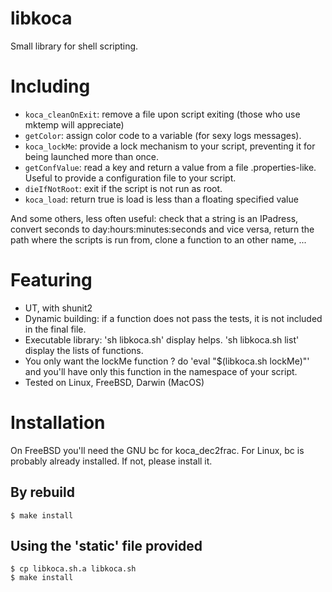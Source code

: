 libkoca
=======

Small library for shell scripting.

# Including 

* `koca_cleanOnExit`: remove a file upon script exiting (those who use mktemp will appreciate)
* `getColor`: assign color code to a variable (for sexy logs messages).
* `koca_lockMe`: provide a lock mechanism to your script, preventing it for being launched more than once.
* `getConfValue`: read a key and return a value from a file .properties-like. Useful to provide a configuration file to your script.
* `dieIfNotRoot`: exit if the script is not run as root.
* `koca_load`: return true is load is less than a floating specified value

And some others, less often useful: check that a string is an IPadress, convert seconds to day:hours:minutes:seconds and vice versa, return the path where the scripts is run from, clone a function to an other name, ...

# Featuring 
* UT, with shunit2
* Dynamic building: if a function does not pass the tests, it is not included in the final file.
* Executable library: 'sh libkoca.sh' display helps. 'sh libkoca.sh list' display the lists of functions.
* You only want the lockMe function ? do 'eval "$(libkoca.sh lockMe)"' and you'll have only this function in the namespace of your script.
* Tested on Linux, FreeBSD, Darwin (MacOS)

# Installation

On FreeBSD you'll need the GNU bc for koca_dec2frac. For Linux, bc is probably already installed. If not, please install it.

## By rebuild

	$ make install

## Using the 'static' file provided

	$ cp libkoca.sh.a libkoca.sh
	$ make install
